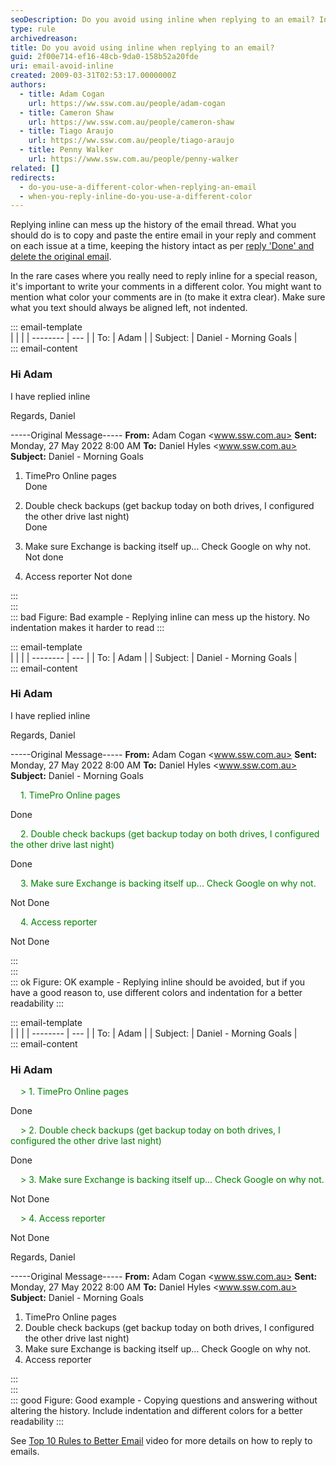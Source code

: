 ```yaml
---
seoDescription: Do you avoid using inline when replying to an email? Instead, copy and paste the entire email in your reply, commenting on each issue at a time, keeping the history intact.
type: rule
archivedreason:
title: Do you avoid using inline when replying to an email?
guid: 2f00e714-ef16-48cb-9da0-158b52a20fde
uri: email-avoid-inline
created: 2009-03-31T02:53:17.0000000Z
authors:
  - title: Adam Cogan
    url: https://ww.ssw.com.au/people/adam-cogan
  - title: Cameron Shaw
    url: https://ww.ssw.com.au/people/cameron-shaw
  - title: Tiago Araujo
    url: https://ww.ssw.com.au/people/tiago-araujo
  - title: Penny Walker
    url: https://www.ssw.com.au/people/penny-walker
related: []
redirects:
  - do-you-use-a-different-color-when-replying-an-email
  - when-you-reply-inline-do-you-use-a-different-color
---
```


Replying inline can mess up the history of the email thread. What you should do is to copy and paste the entire email in your reply and comment on each issue at a time, keeping the history intact as per [reply 'Done' and delete the original email](/dones-do-you-reply-done-and-delete-the-original-email).

In the rare cases where you really need to reply inline for a special reason, it's important to write your comments in a different color. You might want to mention what color your comments are in (to make it extra clear). Make sure what you text should always be aligned left, not indented.

<!--endintro-->

::: email-template  
| | |
| -------- | --- |
| To: | Adam |
| Subject: | Daniel - Morning Goals |  
::: email-content

### Hi Adam

I have replied inline

Regards,
Daniel

-----Original Message-----
**From:** Adam Cogan <www.ssw.com.au>
**Sent:** Monday, 27 May 2022 8:00 AM
**To:** Daniel Hyles <www.ssw.com.au>
**Subject:** Daniel - Morning Goals

1. TimePro Online pages  
   Done

2. Double check backups (get backup today on both drives, I configured the other drive last night)  
   Done

3. Make sure Exchange is backing itself up... Check Google on why not.  
   Not done

4. Access reporter
   Not done

:::  
:::  
::: bad
Figure: Bad example - Replying inline can mess up the history. No indentation makes it harder to read
:::

::: email-template  
| | |
| -------- | --- |
| To: | Adam |
| Subject: | Daniel - Morning Goals |  
::: email-content

### Hi Adam

I have replied inline

Regards,
Daniel

-----Original Message-----
**From:** Adam Cogan <www.ssw.com.au>
**Sent:** Monday, 27 May 2022 8:00 AM
**To:** Daniel Hyles <www.ssw.com.au>
**Subject:** Daniel - Morning Goals

<span style="color:green; padding-left:1rem;">1. TimePro Online pages </span>

Done

<span style="color:green; padding-left:1rem;">2. Double check backups (get backup today on both drives, I configured the other drive last night) </span>

Done

<span style="color:green; padding-left:1rem;">3. Make sure Exchange is backing itself up... Check Google on why not. </span>

Not Done

<span style="color:green; padding-left:1rem;">4. Access reporter </span>

Not Done

:::  
:::  
::: ok
Figure: OK example - Replying inline should be avoided, but if you have a good reason to, use different colors and indentation for a better readability
:::

::: email-template  
| | |
| -------- | --- |
| To: | Adam |
| Subject: | Daniel - Morning Goals |  
::: email-content

### Hi Adam

<span style="color:green; padding-left:1rem;">\> 1. TimePro Online pages </span>

Done

<span style="color:green; padding-left:1rem;">\> 2. Double check backups (get backup today on both drives, I configured the other drive last night) </span>

Done

<span style="color:green; padding-left:1rem;">\> 3. Make sure Exchange is backing itself up... Check Google on why not. </span>

Not Done

<span style="color:green; padding-left:1rem;">\> 4. Access reporter </span>

Not Done

Regards,
Daniel

-----Original Message-----
**From:** Adam Cogan <www.ssw.com.au>
**Sent:** Monday, 27 May 2022 8:00 AM
**To:** Daniel Hyles <www.ssw.com.au>
**Subject:** Daniel - Morning Goals

1. TimePro Online pages
2. Double check backups (get backup today on both drives, I configured the other drive last night)
3. Make sure Exchange is backing itself up... Check Google on why not.
4. Access reporter

:::  
:::  
::: good
Figure: Good example - Copying questions and answering without altering the history. Include indentation and different colors for a better readability
:::

See [Top 10 Rules to Better Email](https://tv.ssw.com/top-rules-to-better-email-by-ulysses-maclaren/) video for more details on how to reply to emails.
